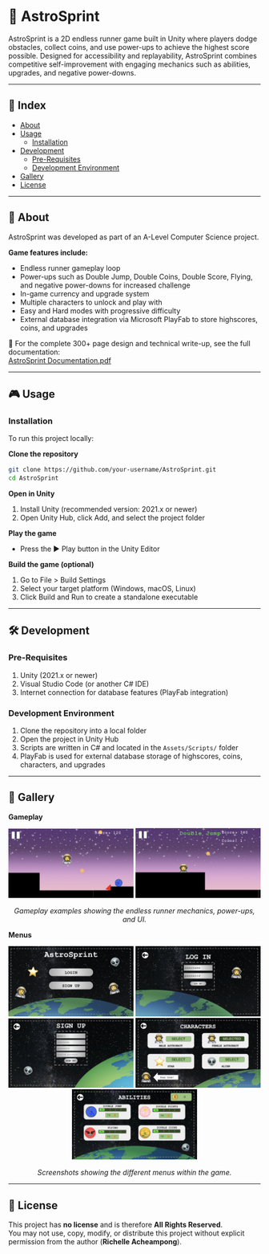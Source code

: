 # 🚀 AstroSprint

AstroSprint is a 2D endless runner game built in Unity where players dodge obstacles, collect coins, and use power-ups to achieve the highest score possible. Designed for accessibility and replayability, AstroSprint combines competitive self-improvement with engaging mechanics such as abilities, upgrades, and negative power-downs.

---

## 📑 Index
- [About](#about)  
- [Usage](#usage)  
  - [Installation](#installation)  
- [Development](#development)  
  - [Pre-Requisites](#pre-requisites)  
  - [Development Environment](#development-environment)  
- [Gallery](#gallery)  
- [License](#license)  

---

## 📖 About
AstroSprint was developed as part of an A-Level Computer Science project.  

**Game features include:**  
- Endless runner gameplay loop  
- Power-ups such as Double Jump, Double Coins, Double Score, Flying, and negative power-downs for increased challenge  
- In-game currency and upgrade system  
- Multiple characters to unlock and play with  
- Easy and Hard modes with progressive difficulty  
- External database integration via Microsoft PlayFab to store highscores, coins, and upgrades  

📄 For the complete 300+ page design and technical write-up, see the full documentation:  
[AstroSprint Documentation.pdf](docs/AstroSprint%20Documentation.pdf)  

---

## 🎮 Usage

### Installation
To run this project locally:  

**Clone the repository**
```bash
git clone https://github.com/your-username/AstroSprint.git
cd AstroSprint
```
**Open in Unity**  
1. Install Unity (recommended version: 2021.x or newer)  
2. Open Unity Hub, click Add, and select the project folder  

**Play the game**  
- Press the ▶️ Play button in the Unity Editor  

**Build the game (optional)**  
1. Go to File > Build Settings  
2. Select your target platform (Windows, macOS, Linux)  
3. Click Build and Run to create a standalone executable  

---

## 🛠️ Development

### Pre-Requisites
1. Unity (2021.x or newer)  
2. Visual Studio Code (or another C# IDE)  
3. Internet connection for database features (PlayFab integration)  

### Development Environment
1. Clone the repository into a local folder  
2. Open the project in Unity Hub  
3. Scripts are written in C# and located in the `Assets/Scripts/` folder  
4. PlayFab is used for external database storage of highscores, coins, characters, and upgrades  

---

## 📸 Gallery

**Gameplay** 
<p align="center">
  <img src="screenshots/gameplay1.png" alt="Gameplay Screenshot 1" width="250"/>
  <img src="screenshots/gameplay2.png" alt="Gameplay Screenshot 2" width="250"/>
</p>

<p align="center">
  <em>Gameplay examples showing the endless runner mechanics, power-ups, and UI.</em>
</p>

**Menus**
<p align="center">
  <img src="screenshots/main menu.png" alt="Main Menu Screenshot" width="250"/>
  <img src="screenshots/login menu.png" alt="Login Menu Screenshot" width="250"/>
  <img src="screenshots/sign up menu.png" alt="Sign Up Menu Screenshot" width="250"/>
  <img src="screenshots/character menu.png" alt="Character Menu Screenshot" width="250"/>
  <img src="screenshots/abilities menu.png" alt="Abilities Menu Screenshot" width="250"/>
</p>

<p align="center">
  <em>Screenshots showing the different menus within the game.</em>
</p>

---

## 📜 License

This project has **no license** and is therefore **All Rights Reserved**.  
You may not use, copy, modify, or distribute this project without explicit permission from the author (**Richelle Acheampong**).

